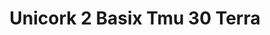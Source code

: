 ---
title: Unicork 2 Basix Tmu 30 Terra
designer: To Market
image_primary: img/TERRA_DSC_3286.jpg
href: https://www.tomkt.com/unicork-2-swatches
description: "11.82%22%20x%2023.63%22%20TILES"
tags: 
  - to-market
  - cork-flooring
category: cork-flooring
subtitle: 
manufacturer: ToMarket
slug: /manufacturers/to-market/cork-flooring/to-market-unicork-2-basix-tmu-30-terra
---